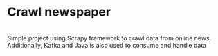 ﻿<h1>Crawl newspaper</h1><br>
<span>Simple project using Scrapy framework to crawl data from online news. Additionally, Kafka and Java is also used to consume and handle data</span>
